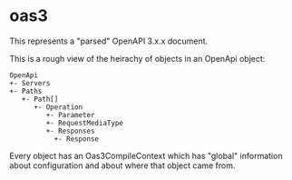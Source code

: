 # oas3

This represents a "parsed" OpenAPI 3.x.x document.

This is a rough view of the heirachy of objects in an OpenApi object:

```text
OpenApi
+- Servers
+- Paths
   +- Path[]
      +- Operation
         +- Parameter
         +- RequestMediaType
         +- Responses
           +- Response
```

Every object has an Oas3CompileContext which has "global" information about
configuration and about where that object came from.